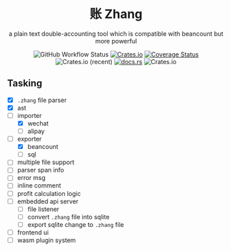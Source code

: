 <div align="center">
    <h1>账 Zhang</h1>
    <p>a plain text double-accounting tool which is compatible with beancount but more powerful</p>
    <img alt="GitHub Workflow Status" src="https://img.shields.io/github/workflow/status/kilerd/zhang/Develop%20Build">
    <a href="https://crates.io/crates/zhang"><img alt="Crates.io" src="https://img.shields.io/crates/v/zhang"></a>
    <a href='https://coveralls.io/github/Kilerd/zhang?branch=main'><img src='https://coveralls.io/repos/github/Kilerd/zhang/badge.svg?branch=main' alt='Coverage Status' /></a>
    <img alt="Crates.io (recent)" src="https://img.shields.io/crates/dr/zhang">
    <a href="docs.rs/zhang"><img alt="docs.rs" src="https://img.shields.io/docsrs/zhang"></a>
    <img alt="Crates.io" src="https://img.shields.io/crates/l/zhang">
</div>

## Tasking
- [x] `.zhang` file parser
- [x] ast
- [ ] importer
  - [x] wechat
  - [ ] alipay
- [ ] exporter
  - [x] beancount
  - [ ] sql
- [ ] multiple file support
- [ ] parser span info
- [ ] error msg
- [ ] inline comment
- [ ] profit calculation logic
- [ ] embedded api server
  - [ ] file listener
  - [ ] convert `.zhang` file into sqlite
  - [ ] export sqlite change to `.zhang` file
- [ ] frontend ui
- [ ] wasm plugin system